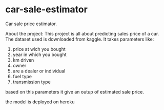 # car-sale-estimator
Car sale price estimator. 

About the project:
This project is all about predicting sales price of a car. The dataset used is downloaded from kaggle.
It takes parameters like:
1) price at wich you bought
2) year in which you bought
3) km driven 
4) owner
5) are a dealer or individual
6) fuel type
7) transmission type

based on this parameters it give an outup of estimated sale price.

the model is deployed on heroku 

